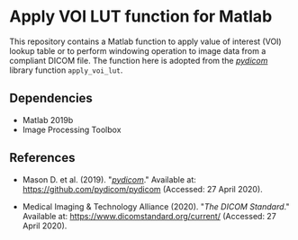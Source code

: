 # Apply VOI LUT function for Matlab

This repository contains a Matlab function to apply value of interest (VOI) lookup table or to perform windowing operation to image data from a compliant DICOM file. The function here is adopted from the [_pydicom_](https://pydicom.github.io/pydicom/stable/reference/generated/pydicom.pixel_data_handlers.util.html#pydicom.pixel_data_handlers.util.apply_voi_lut) library function `apply_voi_lut`.

## Dependencies

* Matlab 2019b
* Image Processing Toolbox

## References

* Mason D. et al. (2019). "[_pydicom_](https://pydicom.github.io/pydicom/stable/)." Available at: https://github.com/pydicom/pydicom (Accessed: 27 April 2020).

* Medical Imaging & Technology Alliance (2020). "_The DICOM Standard_." Available at: <https://www.dicomstandard.org/current/> (Accessed: 27 April 2020).
